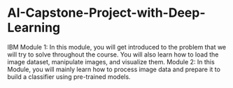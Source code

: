 # AI-Capstone-Project-with-Deep-Learning
IBM
Module 1:
In this module, you will get introduced to the problem that we will try to solve throughout the course. You will also learn how to load the image dataset, manipulate images, and visualize them.
Module 2: 
In this Module, you will mainly learn how to process image data and prepare it to build a classifier using pre-trained models.
